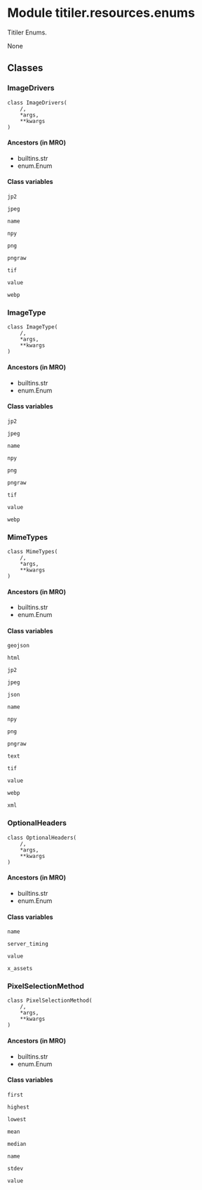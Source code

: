 # Module titiler.resources.enums

Titiler Enums.

None

## Classes

### ImageDrivers

```python3
class ImageDrivers(
    /,
    *args,
    **kwargs
)
```

#### Ancestors (in MRO)

* builtins.str
* enum.Enum

#### Class variables

```python3
jp2
```

```python3
jpeg
```

```python3
name
```

```python3
npy
```

```python3
png
```

```python3
pngraw
```

```python3
tif
```

```python3
value
```

```python3
webp
```

### ImageType

```python3
class ImageType(
    /,
    *args,
    **kwargs
)
```

#### Ancestors (in MRO)

* builtins.str
* enum.Enum

#### Class variables

```python3
jp2
```

```python3
jpeg
```

```python3
name
```

```python3
npy
```

```python3
png
```

```python3
pngraw
```

```python3
tif
```

```python3
value
```

```python3
webp
```

### MimeTypes

```python3
class MimeTypes(
    /,
    *args,
    **kwargs
)
```

#### Ancestors (in MRO)

* builtins.str
* enum.Enum

#### Class variables

```python3
geojson
```

```python3
html
```

```python3
jp2
```

```python3
jpeg
```

```python3
json
```

```python3
name
```

```python3
npy
```

```python3
png
```

```python3
pngraw
```

```python3
text
```

```python3
tif
```

```python3
value
```

```python3
webp
```

```python3
xml
```

### OptionalHeaders

```python3
class OptionalHeaders(
    /,
    *args,
    **kwargs
)
```

#### Ancestors (in MRO)

* builtins.str
* enum.Enum

#### Class variables

```python3
name
```

```python3
server_timing
```

```python3
value
```

```python3
x_assets
```

### PixelSelectionMethod

```python3
class PixelSelectionMethod(
    /,
    *args,
    **kwargs
)
```

#### Ancestors (in MRO)

* builtins.str
* enum.Enum

#### Class variables

```python3
first
```

```python3
highest
```

```python3
lowest
```

```python3
mean
```

```python3
median
```

```python3
name
```

```python3
stdev
```

```python3
value
```
